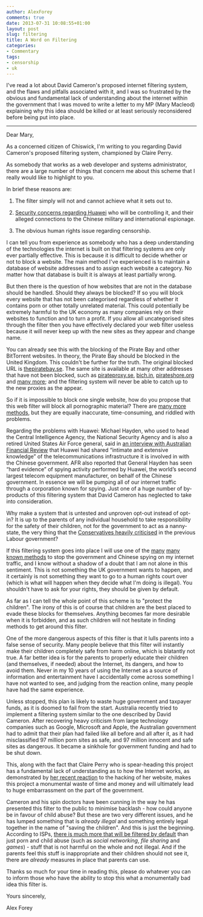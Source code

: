 ```yaml
---
author: AlexForey
comments: true
date: 2013-07-31 10:08:55+01:00
layout: post
slug: filtering
title: A Word on Filtering
categories:
- Commentary
tags:
- censorship
- uk
---
```


I've read a lot about David Cameron's proposed internet filtering system, and the flaws and pitfalls associated with it, and I was so frustrated by the obvious and fundamental lack of understanding about the internet within the government that I was moved to write a letter to my MP (Mary Macleod) explaining why this idea should be killed or at least seriously reconsidered before being put into place.

* * *

Dear Mary,

As a concerned citizen of Chiswick, I'm writing to you regarding David Cameron's proposed filtering system, championed by Claire Perry.

As somebody that works as a web developer and systems administrator, there are a large number of things that concern me about this scheme that I really would like to highlight to you.

In brief these reasons are:

1. The filter simply will not and cannot achieve what it sets out to.

2. [Security concerns regarding Huawei](http://www.economist.com/node/21559929) who will be controlling it, and their alleged connections to the Chinese military and international espionage.

3. The obvious human rights issue regarding censorship.

I can tell you from experience as somebody who has a deep understanding of the technologies the internet is built on that filtering  systems are only ever partially effective. This is because it is difficult to decide whether or not to block a website. The main method I've experienced is to maintain a database of website addresses and to assign each website a category. No matter how that database is built it is always at least partially wrong. 

But then there is the question of how websites that are not in the database should be handled. Should they always be blocked? If so you will block every website that has not been categorised regardless of whether it contains porn or other totally unrelated material. This could potentially be extremely harmful to the UK economy as many companies rely on their websites to function and to turn a profit. If you allow all uncategorised sites through the filter then you have effectively declared your web filter useless because it will never keep up with the new sites as they appear and change name.

You can already see this with the blocking of the Pirate Bay and other BitTorrent websites. In theory, the Pirate Bay should be blocked in the United Kingdom. This couldn't be further for the truth. The original blocked URL is [thepiratebay.se](http://thepiratebay.se). The same site is available at many other addresses that have not been blocked, such as [pirateproxy.se](http://pirateproxy.se), [bich.in](http://bich.in), [pirateshore.org](http://pirateshore.org) and [many more](http://proxybay.info); and the filtering system will never be able to catch up to the new proxies as the appear.  

So if it is impossible to block one single website, how do you propose that this web filter will block all pornographic material? There are [many more methods](http://en.wikipedia.org/wiki/Internet_censorship#Approaches), but they are equally inaccurate, time-consuming, and riddled with problems.

Regarding the problems with Huawei: Michael Hayden, who used to head the Central Intelligence Agency, the National Security Agency and is also a retired United States Air Force general, said in [an interview with Australian Financial Review](http://www.afr.com/p/national/transcript_interview_with_former_KnS7JDIrw73GWlljxA7vdK) that Huawei had shared “intimate and extensive knowledge” of the telecommunications infrastructure it is involved in with the Chinese government. AFR also reported that General Hayden has seen “hard evidence” of spying activity performed by Huawei, the world’s second largest telecom equipment manufacturer, on behalf of the Chinese government. In essence we will be pumping all of our internet traffic through a corporation known for spying. Just one of a huge number of by-products of this filtering system that David Cameron has neglected to take into consideration.

Why make a system that is untested and unproven opt-out instead of opt-in? It is up to the parents of any individual household to take responsibility for the safety of their children, not for the government to act as a nanny-state, the very thing that the [Conservatives heavily criticised](http://www.theguardian.com/politics/2004/nov/17/society.smoking) in the previous Labour government?

If this filtering system goes into place I will use one of the [many](https://ssd.eff.org) [many](http://weise7.org/tmp/cryptobook-v1.1.pdf) [known methods](https://gist.github.com/postmodern/5018337) to stop the government and Chinese spying on my internet traffic, and I know without a shadow of a doubt that I am not alone in this sentiment. This is not something the UK government wants to happen, and it certainly is not something they want to go to a human rights court over (which is what will happen when they decide what I'm doing is illegal). You shouldn't have to ask for your rights, they should be given by default.

As far as I can tell the whole point of this scheme is to "protect the children". The irony of this is of course that children are the best placed to evade these blocks for themselves. Anything becomes far more desirable when it is forbidden, and as such children will not hesitate in finding methods to get around this filter.

One of the more dangerous aspects of this filter is that it lulls parents into a false sense of security. Many people believe that this filter will instantly make their children completely safe from harm online, which is blatantly not true. A far better idea is for the parents to properly educate their children (and themselves, if needed) about the Internet, its dangers, and how to avoid them. Never in my 10 years of using the Internet as a source of information and entertainment have I accidentally come across something I have not wanted to see, and judging from the reaction online, many people have had the same experience.

Unless stopped, this plan is likely to waste huge government and taxpayer funds, as it is doomed to fail from the start. Australia recently tried to implement a filtering system similar to the one described by David Cameron. After recovering heavy criticism from large technology companies such as Google, Microsoft and Apple, the Australian government had to admit that their plan had failed like all before and all after it, as it had misclassified 97 million porn sites as safe, and 97 million innocent and safe sites as dangerous. It became a sinkhole for government funding and had to be shut down.

This, along with the fact that Claire Perry who is spear-heading this project has a fundamental lack of understanding as to how the Internet works, as demonstrated by [her recent reaction](http://boingboing.net/2013/07/24/technologically-illiterate-mp.html) to the hacking of her website, makes this project a monumental waste of time and money and will ultimately lead to huge embarrassment on the part of the government.

Cameron and his spin doctors have been cunning in the way he has presented this filter to the public to minimise backlash - how could anyone be in favour of child abuse? But these are two very different issues, and he has lumped something that is *already illegal* and something entirely legal together in the name of "saving the children". And this is just the beginning. According to ISPs, [there is much more that will be filtered by default](http://torrentfreak.com/uk-porn-filter-will-censor-other-content-too-isps-reveal-130726/) than just porn and child abuse (such as *social networking*, *file sharing* and *games*) - stuff that is not harmful on the whole and not illegal. And if the parents feel this stuff is inappropriate and their children should not see it, there are *already* measures in place that parents can use.

Thanks so much for your time in reading this, please do whatever you can to inform those who have the ability to stop this what a monumentally bad idea this filter is.

Yours sincerely,

Alex Forey